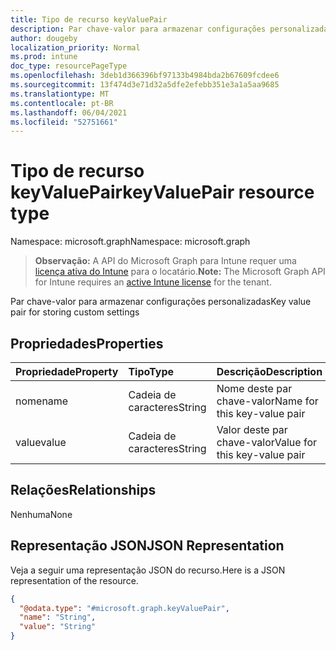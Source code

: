 ```yaml
---
title: Tipo de recurso keyValuePair
description: Par chave-valor para armazenar configurações personalizadas
author: dougeby
localization_priority: Normal
ms.prod: intune
doc_type: resourcePageType
ms.openlocfilehash: 3deb1d366396bf97133b4984bda2b67609fcdee6
ms.sourcegitcommit: 13f474d3e71d32a5dfe2efebb351e3a1a5aa9685
ms.translationtype: MT
ms.contentlocale: pt-BR
ms.lasthandoff: 06/04/2021
ms.locfileid: "52751661"
---
```

# <a name="keyvaluepair-resource-type"></a><span data-ttu-id="9357e-103">Tipo de recurso keyValuePair</span><span class="sxs-lookup"><span data-stu-id="9357e-103">keyValuePair resource type</span></span>

<span data-ttu-id="9357e-104">Namespace: microsoft.graph</span><span class="sxs-lookup"><span data-stu-id="9357e-104">Namespace: microsoft.graph</span></span>

> <span data-ttu-id="9357e-105">**Observação:** A API do Microsoft Graph para Intune requer uma [licença ativa do Intune](https://go.microsoft.com/fwlink/?linkid=839381) para o locatário.</span><span class="sxs-lookup"><span data-stu-id="9357e-105">**Note:** The Microsoft Graph API for Intune requires an [active Intune license](https://go.microsoft.com/fwlink/?linkid=839381) for the tenant.</span></span>

<span data-ttu-id="9357e-106">Par chave-valor para armazenar configurações personalizadas</span><span class="sxs-lookup"><span data-stu-id="9357e-106">Key value pair for storing custom settings</span></span>

## <a name="properties"></a><span data-ttu-id="9357e-107">Propriedades</span><span class="sxs-lookup"><span data-stu-id="9357e-107">Properties</span></span>
|<span data-ttu-id="9357e-108">Propriedade</span><span class="sxs-lookup"><span data-stu-id="9357e-108">Property</span></span>|<span data-ttu-id="9357e-109">Tipo</span><span class="sxs-lookup"><span data-stu-id="9357e-109">Type</span></span>|<span data-ttu-id="9357e-110">Descrição</span><span class="sxs-lookup"><span data-stu-id="9357e-110">Description</span></span>|
|:---|:---|:---|
|<span data-ttu-id="9357e-111">nome</span><span class="sxs-lookup"><span data-stu-id="9357e-111">name</span></span>|<span data-ttu-id="9357e-112">Cadeia de caracteres</span><span class="sxs-lookup"><span data-stu-id="9357e-112">String</span></span>|<span data-ttu-id="9357e-113">Nome deste par chave-valor</span><span class="sxs-lookup"><span data-stu-id="9357e-113">Name for this key-value pair</span></span>|
|<span data-ttu-id="9357e-114">value</span><span class="sxs-lookup"><span data-stu-id="9357e-114">value</span></span>|<span data-ttu-id="9357e-115">Cadeia de caracteres</span><span class="sxs-lookup"><span data-stu-id="9357e-115">String</span></span>|<span data-ttu-id="9357e-116">Valor deste par chave-valor</span><span class="sxs-lookup"><span data-stu-id="9357e-116">Value for this key-value pair</span></span>|

## <a name="relationships"></a><span data-ttu-id="9357e-117">Relações</span><span class="sxs-lookup"><span data-stu-id="9357e-117">Relationships</span></span>
<span data-ttu-id="9357e-118">Nenhuma</span><span class="sxs-lookup"><span data-stu-id="9357e-118">None</span></span>

## <a name="json-representation"></a><span data-ttu-id="9357e-119">Representação JSON</span><span class="sxs-lookup"><span data-stu-id="9357e-119">JSON Representation</span></span>
<span data-ttu-id="9357e-120">Veja a seguir uma representação JSON do recurso.</span><span class="sxs-lookup"><span data-stu-id="9357e-120">Here is a JSON representation of the resource.</span></span>
<!-- {
  "blockType": "resource",
  "@odata.type": "microsoft.graph.keyValuePair"
}
-->
``` json
{
  "@odata.type": "#microsoft.graph.keyValuePair",
  "name": "String",
  "value": "String"
}
```




